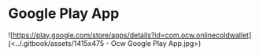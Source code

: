 # Google Play App

![https://play.google.com/store/apps/details?id=com.ocw.onlinecoldwallet](<../.gitbook/assets/1415x475 - Ocw Google Play App.jpg>)
